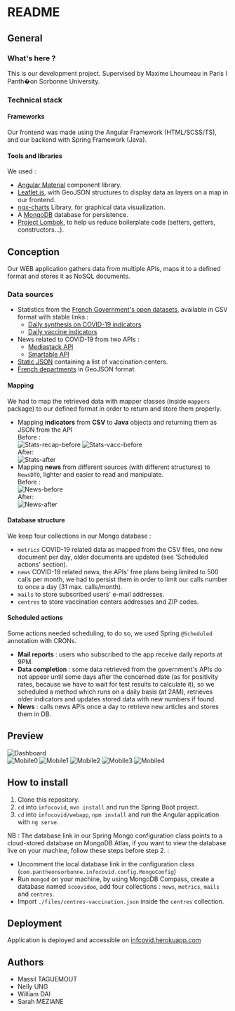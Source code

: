 # README #

## General ##

### What's here ? ###

This is our development project. Supervised by Maxime Lhoumeau in Paris I Panth�on Sorbonne University.

### Technical stack ###

#### Frameworks ####

Our frontend was made using the Angular Framework (HTML/SCSS/TS), and our backend with Spring Framework (Java).

#### Tools and libraries ####

We used :

* [Angular Material](https://material.angular.io/) component library.  
* [Leaflet.js](https://leafletjs.com/), with GeoJSON structures to display data as layers on a map in our frontend.  
* [ngx-charts](https://github.com/swimlane/ngx-charts) Library, for graphical data visualization.  
* A [MongoDB](https://www.mongodb.com/fr) database for persistence.  
* [Project Lombok](https://projectlombok.org/), to help us reduce boilerplate code (setters, getters, constructors...).


## Conception ##

Our WEB application gathers data from multiple APIs, maps it to a defined format and stores it as NoSQL documents.

### Data sources ###

* Statistics from the [French Government's open datasets](data.gouv.fr), available in CSV format with stable links :
    * [Daily synthesis on COVID-19 indicators](https://www.data.gouv.fr/fr/datasets/synthese-des-indicateurs-de-suivi-de-lepidemie-covid-19/)
    * [Daily vaccine indicators](https://www.data.gouv.fr/fr/datasets/donnees-relatives-aux-personnes-vaccinees-contre-la-covid-19-1/)
* News related to COVID-19 from two APIs :
    * [Mediastack API](https://mediastack.com/)
    * [Smartable API](https://rapidapi.com/SmartableAI/api/coronavirus-smartable)
* [Static JSON](https://www.data.gouv.fr/fr/datasets/lieux-de-vaccination-contre-la-covid-19/) containing a list
  of vaccination centers.
* [French departments](https://github.com/gregoiredavid/france-geojson) in GeoJSON format.

#### Mapping ###

We had to map the retrieved data with mapper classes (inside `mappers` package) to our defined format in order to return 
and store them properly.  

* Mapping **indicators** from **CSV** to **Java** objects and returning them as JSON from the API  
  Before :  
    ![Stats-recap-before](files/img/data/stats-recap-before.png) ![Stats-vacc-before](files/img/data/stats-vacc-before.png)  
  After:  
    ![Stats-after](files/img/data/stats-after.png)  
* Mapping **news** from different sources (with different structures) to `NewsDTO`, lighter and easier to read and manipulate.  
  Before :  
    ![News-before](files/img/data/news-before.png)  
  After:  
    ![News-after](files/img/data/news-after.png)  


#### Database structure ###

We keep four collections in our Mongo database :  

* `metrics` COVID-19 related data as mapped from the CSV files, one new document per day,
   older documents are updated (see 'Scheduled actions' section).  
* `news` COVID-19 related news, the APIs' free plans being limited to 500 calls per month, we had to persist them
   in order to limit our calls number to once a day (31 max. calls/month).  
* `mails` to store subscribed users' e-mail addresses.  
* `centres` to store vaccination centers addresses and ZIP codes.  

#### Scheduled actions ###

Some actions needed scheduling, to do so, we used Spring `@Scheduled` annotation with CRONs.
* **Mail reports** : users who subscribed to the app receive daily reports at 9PM.
* **Data completion** : some data retrieved from the government's APIs do not appear until some days after the concerned 
  date (as for positivity rates, because we have to wait for test results to calculate it), so we scheduled a method
  which runs on a daily basis (at 2AM), retrieves older indicators and updates stored data with new numbers if found.
* **News** : calls news APIs once a day to retrieve new articles and stores them in DB.


## Preview ##

![Dashboard](files/img/preview/dashboard.png)  
![Mobile0](files/img/preview/mobile-0.png)
![Mobile1](files/img/preview/mobile-1.png)
![Mobile2](files/img/preview/mobile-2.png)
![Mobile3](files/img/preview/mobile-3.png)
![Mobile4](files/img/preview/mobile-4.png)


## How to install ##


1. Clone this repository.  
2. `cd` into `infocovid`, `mvn install` and run the Spring Boot project.  
3. `cd` into `infocovid/webapp`, `npm install` and run the Angular application with `ng serve`.  

NB : The database link in our Spring Mongo configuration class points to a cloud-stored database on MongoDB Atlas,
if you want to view the database live on your machine, follow these steps before step 2. :  

* Uncomment the local database link in the configuration class (`com.pantheonsorbonne.infocovid.config.MongoConfig`)  
* Run `mongod` on your machine, by using MongoDB Compass, create a database named `scoovidoo`, add four collections :
  `news`, `metrics`, `mails` and `centres`.  
* Import `./files/centres-vaccination.json` inside the `centres` collection.  


## Deployment ##
Application is deployed and accessible on [infcovid.herokuapp.com](infocovid.herokuapp.com)


## Authors ##
* Massil TAGUEMOUT
* Nelly UNG
* William DAI
* Sarah MEZIANE